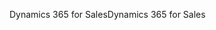 <span data-ttu-id="75e62-101">Dynamics 365 for Sales</span><span class="sxs-lookup"><span data-stu-id="75e62-101">Dynamics 365 for Sales</span></span>
